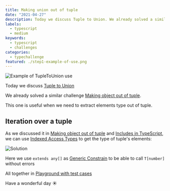 ```yaml
---
title: Making union out of tuple
date: "2021-04-27"
description: Today we discuss Tuple to Union. We already solved a similar challenge Making object out of tuple. This one is useful when we need to extract elements type out of tuple.
labels:
  - typescript
  - medium
keywords:
  - typescript
  - challenges
categories:
  - typechallenge
featured: ./step1-example-of-use.png
---
```


![Example of TupleToUnion use](/making-union-out-of-tuple/step1-example-of-use.png)

Today we discuss [Tuple to Union](https://github.com/type-challenges/type-challenges/blob/master/questions/10-medium-tuple-to-union/README.md)

We already solved a similar challenge [Making object out of tuple](/2021-04-07-making-object-out-of-tuple/).

This one is useful when we need to extract elements type out of tuple.

## Iteration over a tuple

As we discussed it in [Making object out of tuple](/2021-04-07-making-object-out-of-tuple/#iteration-over-tuple) and [Includes in TypeScript](/2021-04-16-includes-in-typescript/#iteration-over-tuples), we can use [Indexed Access Types](https://www.typescriptlang.org/docs/handbook/2/indexed-access-types.html) to get the type of tuple's elements:

![Solution](/making-union-out-of-tuple/step2-solution.png)

Here we use `extends any[]` as [Generic Constrain](https://www.typescriptlang.org/docs/handbook/2/generics.html#generic-constraints) to be able to call `T[number]` without errors

All together in [Playground with test cases](https://www.typescriptlang.org/play?#code/PQKgUABBCMAMEFoIBUCuAHANgUwgFwHsIBVAOwEsDTJEE76aAjATwgEFS8ALK1gMVQQAFAAEAhpwBmqAJQQAxAFtsAE3KpFC8qUnYATgrwYcC1BSo0a86xACKqbAGc8lalBoBJRVmzLOEMQgAc2xSfXIAYwgAAzQfZAIyVwAeZAA+aIgAdy5IrggIggA3fUd8LlwisUwHMoJJAPxjXEIIcjwyqpqnCDNXADpLKD4CA2wADzFvHCGY6OiOmjxmdFw2PQMAXggAbQByaD2AGgg9gCZj04BmPYBdWcLSZwCALhRmhKSqZPW9NIhgMAIBNVhE8Kp8ERGLgDnsIAAfU4XBHXPY0ebRWb-ABq5GwWQgVAgAHF2gAJVCMN5cPB4dCOF6AjoRLj9ABWjn6oyCwDgYBAwDAQtAEAA+uKJZKJRAAJoEVAGADCBBUuDJ+lwUq14ogAqFy1W73iiXMpFSwPG4NIKjKEmYO1u-22yB2pA00L0twA3EKwCLtVqUE48BBFWJHD0A1LdYLyN5RiGAN4QACiAEdUNUTinxqCQwBfCCSPQETR7EQG7AIFnVHCkEKOYCoFyYRxosCVgrhnrbHY0HN55LpzOYVIfE0pHbQM5XE57AAsAFYAGyXPB6ByOk7Tq4ohcruGI9cONJpI793PYMFDjPVMfGr5mqczrcwGen8-3X3+qPSgR6bh9AgABlcF6TFX8dT1UAaH+YCuDEPRcGYeUDEcAgahcKgGQgGk6QZJlHBZdlOW5XlYGACRHCyfRYIgXF8QgdDMNcHC8PpRlgGZVkOS5PQeTgYBmObVi6IAWVGXBFQQzA6wbalaQ4wjiN47l+UFMAgA)

Have a wonderful day ☀️
